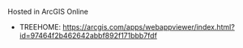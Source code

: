 Hosted in ArcGIS Online

- TREEHOME: https://arcgis.com/apps/webappviewer/index.html?id=97464f2b462642abbf892f171bbb7fdf

